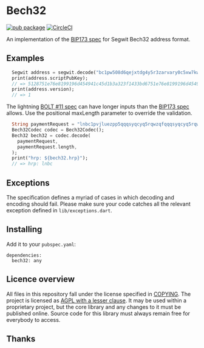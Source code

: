 # Bech32

[![pub package](https://img.shields.io/pub/v/bech32.svg)](https://pub.dartlang.org/packages/bech32)
[![CircleCI](https://circleci.com/gh/inapay/bech32.svg?style=svg)](https://circleci.com/gh/inapay/bech32)

An implementation of the [BIP173 spec] for Segwit Bech32 address format.

## Examples

```dart
  Segwit address = segwit.decode("bc1pw508d6qejxtdg4y5r3zarvary0c5xw7kw508d6qejxtdg4y5r3zarvary0c5xw7k7grplx");
  print(address.scriptPubKey);
  // => 5128751e76e8199196d454941c45d1b3a323f1433bd6751e76e8199196d454941c45d1b3a323f1433bd6
  print(address.version);
  // => 1
```

The lightning [BOLT #11 spec] can have longer inputs than the [BIP173 spec] allows. Use the positional maxLength parameter to override the validation.
```dart
  String paymentRequest = "lnbc1pvjluezpp5qqqsyqcyq5rqwzqfqqqsyqcyq5rqwzqfqqqsyqcyq5rqwzqfqypqdpl2pkx2ctnv5sxxmmwwd5kgetjypeh2ursdae8g6twvus8g6rfwvs8qun0dfjkxaq8rkx3yf5tcsyz3d73gafnh3cax9rn449d9p5uxz9ezhhypd0elx87sjle52x86fux2ypatgddc6k63n7erqz25le42c4u4ecky03ylcqca784w";
  Bech32Codec codec = Bech32Codec();
  Bech32 bech32 = codec.decode(
    paymentRequest,
    paymentRequest.length,
  );
  print("hrp: ${bech32.hrp}");
  // => hrp: lnbc
```

## Exceptions

The specification defines a myriad of cases in which decoding and encoding 
should fail. Please make sure your code catches all the relevant exception 
defined in `lib/exceptions.dart`.

## Installing

Add it to your `pubspec.yaml`:

```
dependencies:
  bech32: any
```

## Licence overview

All files in this repository fall under the license specified in 
[COPYING](COPYING). The project is licensed as [AGPL with a lesser clause](https://www.gnu.org/licenses/agpl-3.0.en.html). 
It may be used within a proprietary project, but the core library and any 
changes to it must be published online. Source code for this library must 
always remain free for everybody to access.

## Thanks

[BIP173 spec]: https://github.com/bitcoin/bips/blob/master/bip-0173.mediawiki
[BOLT #11 spec]: https://github.com/lightningnetwork/lightning-rfc/blob/master/11-payment-encoding.md